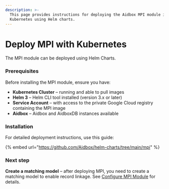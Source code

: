 ```yaml
---
description: >-
  This page provides instructions for deploying the Aidbox MPI module in
  Kubernetes using Helm charts.
---
```


# Deploy MPI with Kubernetes

The MPI module can be deployed using Helm Charts.

### Prerequisites

Before installing the MPI module, ensure you have:

* **Kubernetes Cluster** – running and able to pull images
* **Helm 3** – Helm CLI tool installed (version 3.x or later)
* **Service Account** – with access to the private Google Cloud registry containing the MPI image
* **Aidbox** – Aidbox and AidboxDB instances available

### Installation

For detailed deployment instructions, use this guide:

{% embed url="https://github.com/Aidbox/helm-charts/tree/main/mpi" %}

### Next step

**Create a matching model** – after deploying MPI, you need to create a matching model to enable record linkage. See [Configure MPI Module](broken-reference) for details.
